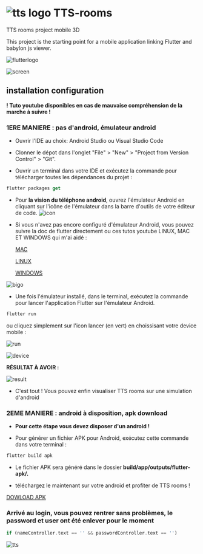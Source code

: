 # ![tts logo](https://user-images.githubusercontent.com/98839796/225055945-ebfe1a25-6cbf-45ca-a17f-f140cb37ad11.jpg) TTS-rooms

TTS rooms project mobile 3D

This project is the starting point for a mobile application linking Flutter and babylon js viewer.

![flutterlogo](https://user-images.githubusercontent.com/98839796/229782413-a1ccdbbf-4aeb-492a-b1d3-0ba7773da9e3.png)



![screen](https://user-images.githubusercontent.com/98839796/229516118-a47bd459-e14d-48d0-8006-d7b780792e0f.png)




## installation configuration

**! Tuto youtube disponibles en cas de mauvaise compréhension de la marche à suivre !**

### 1ERE MANIERE : pas d'android, émulateur android

- Ouvrir l'IDE au choix: Android Studio ou Visual Studio Code

- Clonner le dépot dans l'onglet "File" > "New" > "Project from Version Control" > "Git".

- Ouvrir un terminal dans votre IDE et exécutez la commande pour télécharger toutes les dépendances du projet :
``` dart
flutter packages get 
```

- Pour **la vision du téléphone android**, ouvrez l'émulateur Android en cliquant sur l'icône de l'émulateur dans la barre d'outils de votre éditeur de code.
![icon](https://user-images.githubusercontent.com/98839796/229757664-197e18a2-6d43-4f03-922e-97a37ed4ccc4.png)

- Si vous n'avez pas encore configuré d'émulateur Android, vous pouvez suivre la doc de flutter directement ou ces tutos youtube LINUX, MAC ET WINDOWS qui m'ai aidé :



  [MAC](https://www.google.com/search?q=install+emulator+android+studio+MAC&rlz=1C1ONGR_frCH1019CH1019&sxsrf=APwXEdfwiD9TRoXTwvuERFZu-S3ZcF8blQ:1680603711678&source=lnms&tbm=vid&sa=X&ved=2ahUKEwiDmfjZgJD-AhW0hP0HHQ9dCbAQ_AUoAXoECAEQAw&biw=1528&bih=752&dpr=1.25#fpstate=ive&vld=cid:7c5a4265,vid:hTk2DojxcEM)


  [LINUX](https://www.youtube.com/watch?v=9dTAzFYWD1A)

  [WINDOWS](https://www.google.com/search?q=install+emulator+android+studio&rlz=1C1ONGR_frCH1019CH1019&sxsrf=APwXEdff5VYB6qUzcPvEArfvSog0qT48CA:1680603526112&source=lnms&tbm=vid&sa=X&ved=2ahUKEwiFm7qBgJD-AhWSgv0HHT6iC-EQ_AUoAXoECAIQAw&biw=1528&bih=752&dpr=1.25#fpstate=ive&vld=cid:875d4812,vid:WkEf1fa1sn0)


![bigo](https://user-images.githubusercontent.com/98839796/229764814-ea3c17a7-6220-42c0-b5c4-40b3b2701943.png)


- Une fois l'émulateur installé, dans le terminal, exécutez la commande pour lancer l'application Flutter sur l'émulateur Android.
``` dart
flutter run
```

ou cliquez simplement sur l'icon lancer (en vert) en choissisant votre device mobile :

![run](https://user-images.githubusercontent.com/98839796/229765932-6a5d3dbb-aa0f-48e3-b5ac-863ffa345c63.png)

![device](https://user-images.githubusercontent.com/98839796/229765668-37919a39-993a-4efd-acd9-364e9134aca6.png)

**RÉSULTAT À AVOIR :**

![result](https://user-images.githubusercontent.com/98839796/229766241-b7914b99-8216-44d4-ae69-5c9128700499.png)

- C'est tout ! Vous pouvez enfin visualiser TTS rooms sur une simulation d'android

### 2EME MANIERE : android à disposition, apk download

- **Pour cette étape vous devez disposer d'un android !**

- Pour générer un fichier APK pour Android, exécutez cette commande dans votre terminal :
``` dart
flutter build apk
```
- Le fichier APK sera généré dans le dossier **build/app/outputs/flutter-apk/.**

- téléchargez le maintenant sur votre android et profiter de TTS rooms !

[DOWLOAD APK](https://www.youtube.com/watch?v=tdk3a92RX-0)

### Arrivé au login, vous pouvez rentrer sans problèmes, le password et user ont été enlever pour le moment

``` dart
if (nameController.text == '' && passwordController.text == '')
```

![tts](https://user-images.githubusercontent.com/98839796/225056344-a8877034-c4c7-4ab7-b63b-51cfe600eba0.png)

